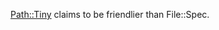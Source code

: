 [Path::Tiny](https://github.com/ReneNyffenegger/PerlModules/tree/master/Path/Tiny) claims to be friendlier than File::Spec.
